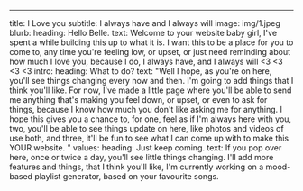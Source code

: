 ---
title: I Love you
subtitle: I always have and I always will
image: img/1.jpeg
blurb:
  heading: Hello Belle.
  text: Welcome to your website baby girl, I've spent a while building this up to
    what it is. I want this to be a place for you to come to, any time you're
    feeling low, or upset, or just need reminding about how much I love you,
    because I do, I always have, and I always will <3 <3 <3 <3
intro:
  heading: What to do?
  text: "Well I hope, as you're on here, you'll see things changing every now and
    then. I'm going to add things that I think you'll like. For now, I've made a
    little page where you'll be able to send me anything that's making you feel
    down, or upset, or even to ask for things, because I know how much you don't
    like asking me for anything. I hope this gives you a chance to, for one,
    feel as if I'm always here with you, two, you'll be able to see things
    update on here, like photos and videos of use both, and three, it'll be fun
    to see what I can come up with to make this YOUR website. "
values:
  heading: Just keep coming.
  text: If you pop over here, once or twice a day, you'll see little things
    changing. I'll add more features and things, that I think you'll like, I'm
    currently working on a mood-based playlist generator, based on your
    favourite songs.

